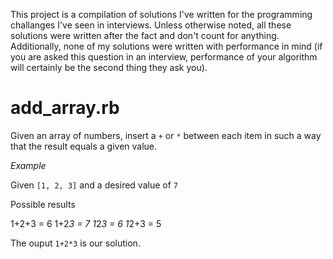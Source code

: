 This project is a compilation of solutions I've written for the programming challanges I've seen
in interviews. Unless otherwise noted, all these solutions were written after the fact and don't
count for anything. Additionally, none of my solutions were written with performance in mind
(if you are asked this question in an interview, performance of your algorithm will certainly be
the second thing they ask you).

add_array.rb
============

Given an array of numbers, insert a `+` or `*` between each item in such a way that the result 
equals a given value.

*Example*

Given `[1, 2, 3]` and a desired value of `7`

Possible results

1+2+3 = 6
1+2*3 = 7
1*2*3 = 6
1*2+3 = 5

The ouput `1+2*3` is our solution.